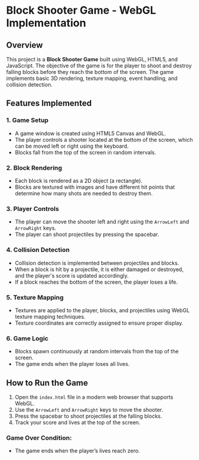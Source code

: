 # Block Shooter Game - WebGL Implementation

## Overview
This project is a **Block Shooter Game** built using WebGL, HTML5, and JavaScript. The objective of the game is for the player to shoot and destroy falling blocks before they reach the bottom of the screen. The game implements basic 3D rendering, texture mapping, event handling, and collision detection.

## Features Implemented

### 1. Game Setup
- A game window is created using HTML5 Canvas and WebGL.
- The player controls a shooter located at the bottom of the screen, which can be moved left or right using the keyboard.
- Blocks fall from the top of the screen in random intervals.

### 2. Block Rendering
- Each block is rendered as a 2D object (a rectangle).
- Blocks are textured with images and have different hit points that determine how many shots are needed to destroy them.

### 3. Player Controls
- The player can move the shooter left and right using the `ArrowLeft` and `ArrowRight` keys.
- The player can shoot projectiles by pressing the spacebar.

### 4. Collision Detection
- Collision detection is implemented between projectiles and blocks.
- When a block is hit by a projectile, it is either damaged or destroyed, and the player's score is updated accordingly.
- If a block reaches the bottom of the screen, the player loses a life.

### 5. Texture Mapping
- Textures are applied to the player, blocks, and projectiles using WebGL texture mapping techniques.
- Texture coordinates are correctly assigned to ensure proper display.

### 6. Game Logic
- Blocks spawn continuously at random intervals from the top of the screen.
- The game ends when the player loses all lives.

## How to Run the Game
1. Open the `index.html` file in a modern web browser that supports WebGL.
2. Use the `ArrowLeft` and `ArrowRight` keys to move the shooter.
3. Press the spacebar to shoot projectiles at the falling blocks.
4. Track your score and lives at the top of the screen.

### Game Over Condition:
- The game ends when the player’s lives reach zero.

